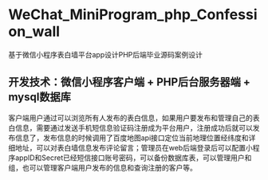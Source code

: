# WeChat_MiniProgram_php_Confession_wall
基于微信小程序表白墙平台app设计PHP后端毕业源码案例设计

## 开发技术：微信小程序客户端 + PHP后台服务器端 + mysql数据库

  客户端用户通过可以浏览所有人发布的表白信息，如果用户要发布和管理自己的表白信息，需要通过发送手机短信息验证码注册成为平台用户，注册成功后就可以发布信息了，发布信息的时候调用了百度地图api接口定位当前地理位置经纬度和详细地址，可以对表白墙信息发布评论留言；管理员在web后端登录后可以配置小程序appID和Secret已经短信接口账号密码，可以备份数据库表，可以管理用户和组，也可以管理客户端用户发布的信息和查询注册的客户等。
